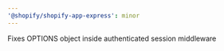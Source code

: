 ```yaml
---
'@shopify/shopify-app-express': minor
---
```


Fixes OPTIONS object inside authenticated session middleware
